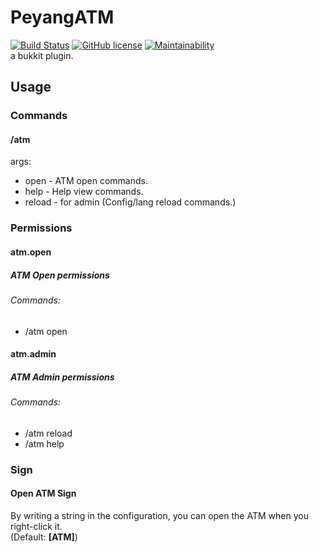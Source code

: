 # PeyangATM
[![Build Status](https://travis-ci.org/P2P-Develop/PeyangATM.svg?branch=master)](https://travis-ci.org/P2P-Develop/Chat-Chan-Server)
[![GitHub license](https://img.shields.io/github/license/P2P-Develop/PeyangATM)](https://github.com/P2P-Develop/PeyangATM/blob/master/LICENSE)
[![Maintainability](https://api.codeclimate.com/v1/badges/c2bd8013391236dbc498/maintainability)](https://codeclimate.com/github/P2P-Develop/PeyangATM/maintainability)  
a bukkit plugin.
## Usage
### Commands
#### /atm
args:
+ open - ATM open commands.
+ help - Help view commands.
+ reload - for admin (Config/lang reload commands.)
### Permissions
#### atm.open
##### ATM Open permissions
###### Commands:
* /atm open
#### atm.admin
##### ATM Admin permissions
###### Commands:
* /atm reload
* /atm help
### Sign
#### Open ATM Sign
By writing a string in the configuration, you can open the ATM when you right-click it.  
\(Default: **\[ATM\]**\)
